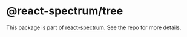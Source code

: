 # @react-spectrum/tree

This package is part of [react-spectrum](https://github.com/adobe-private/react-spectrum-v3). See the repo for more details.
